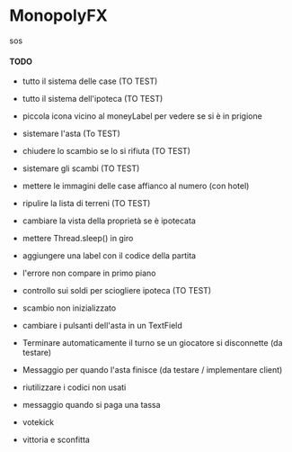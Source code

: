 # MonopolyFX

sos

#### TODO

- tutto il sistema delle case (TO TEST)
- tutto il sistema dell'ipoteca (TO TEST)
- piccola icona vicino al moneyLabel per vedere se si è in prigione
- sistemare l'asta (To TEST)
- chiudere lo scambio se lo si rifiuta (TO TEST)
- sistemare gli scambi (TO TEST)
- mettere le immagini delle case affianco al numero (con hotel)
- ripulire la lista di terreni (TO TEST)
- cambiare la vista della proprietà se è ipotecata
- mettere Thread.sleep() in giro
- aggiungere una label con il codice della partita
- l'errore non compare in primo piano
- controllo sui soldi per sciogliere ipoteca (TO TEST)
- scambio non inizializzato
- cambiare i pulsanti dell'asta in un TextField


- Terminare automaticamente il turno se un giocatore si disconnette (da testare)
- Messaggio per quando l'asta finisce  (da testare / implementare client)
- riutilizzare i codici non usati
- messaggio quando si paga una tassa
- votekick
- vittoria e sconfitta